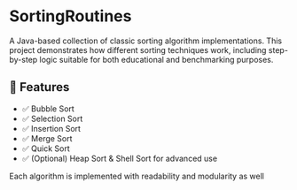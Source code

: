    # SortingRoutines

A Java-based collection of classic sorting algorithm implementations. This project demonstrates how different sorting techniques work, including step-by-step logic suitable for both educational and benchmarking purposes.
   
## 🚀 Features 
 
- ✅ Bubble Sort
- ✅ Selection Sort
- ✅ Insertion Sort 
- ✅ Merge Sort   
- ✅ Quick Sort
- ✅ (Optional) Heap Sort & Shell Sort for advanced use   
    
Each algorithm is implemented with readability and modularity as well       
      
   
       
     
     
   
    
     
  
   
 
